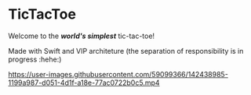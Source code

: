 # TicTacToe

Welcome to the ***world's simplest*** tic-tac-toe!


Made with Swift and VIP architeture (the separation of responsibility is in progress :hehe:)

https://user-images.githubusercontent.com/59099366/142438985-1199a987-d051-4d1f-a18e-77ac0722b0c5.mp4

